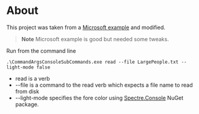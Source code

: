 ﻿# About

This project was taken from a [Microsoft example](https://learn.microsoft.com/en-us/dotnet/standard/commandline/get-started-tutorial) and modified.

> **Note**
> Microsoft example is good but needed some tweaks.


Run from the command line

```
.\CommandArgsConsoleSubCommands.exe read --file LargePeople.txt --light-mode false
```

- read is a verb
- --file is a command to the read verb which expects a file name to read from disk
- --light-mode specifies the fore color using [Spectre.Console](https://spectreconsole.net/) NuGet package.
